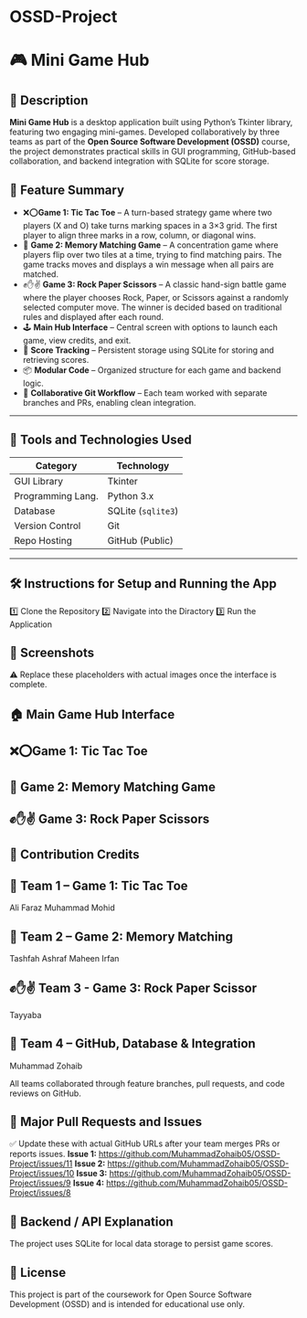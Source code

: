 # OSSD-Project

# 🎮 Mini Game Hub

## 📌 Description

**Mini Game Hub** is a desktop application built using Python’s Tkinter library, featuring two engaging mini-games. Developed collaboratively by three teams as part of the **Open Source Software Development (OSSD)** course, the project demonstrates practical skills in GUI programming, GitHub-based collaboration, and backend integration with SQLite for score storage.

## 🚀 Feature Summary

- ❌⭕**Game 1: Tic Tac Toe** – A turn-based strategy game where two players (X and O) take turns marking spaces in a 3×3 grid. The first player to align three marks in a row, column, or diagonal wins.
- 🧩 **Game 2: Memory Matching Game** – A concentration game where players flip over two tiles at a time, trying to find matching pairs. The game tracks moves and displays a win message when all pairs are matched.
- ✊✋✌️ **Game 3: Rock Paper Scissors** – A classic hand-sign battle game where the player chooses Rock, Paper, or Scissors against a randomly selected computer move. The winner is decided based on traditional         rules and displayed after each round.
- 🕹️ **Main Hub Interface** – Central screen with options to launch each game, view credits, and exit.
- 💾 **Score Tracking** – Persistent storage using SQLite for storing and retrieving scores.
- 📦 **Modular Code** – Organized structure for each game and backend logic.
- 🔁 **Collaborative Git Workflow** – Each team worked with separate branches and PRs, enabling clean integration.

---

## 🧰 Tools and Technologies Used

| Category          | Technology          |
|-------------------|---------------------|
| GUI Library       | Tkinter             |
| Programming Lang. | Python 3.x          |
| Database          | SQLite (`sqlite3`)  |
| Version Control   | Git                 |
| Repo Hosting      | GitHub (Public)     |

---

## 🛠️ Instructions for Setup and Running the App

 1️⃣ Clone the Repository
 2️⃣ Navigate into the Diractory
 3️⃣ Run the Application

 ## 📸 Screenshots
⚠️ Replace these placeholders with actual images once the interface is complete.

## 🏠 Main Game Hub Interface

## ❌⭕**Game 1: Tic Tac Toe**

## 🧩 **Game 2: Memory Matching Game**

## ✊✋✌️ **Game 3: Rock Paper Scissors**

## 👥 Contribution Credits

## 🧩 Team 1 – Game 1: Tic Tac Toe
Ali Faraz
Muhammad Mohid

## 🧠 Team 2 – Game 2: Memory Matching
Tashfah Ashraf
Maheen Irfan

## ✊✋✌️ Team 3 - Game 3: Rock Paper Scissor
Tayyaba

## 🧰 Team 4 – GitHub, Database & Integration
Muhammad Zohaib

All teams collaborated through feature branches, pull requests, and code reviews on GitHub.

## 🔗 Major Pull Requests and Issues
✅ Update these with actual GitHub URLs after your team merges PRs or reports issues.
**Issue 1:** https://github.com/MuhammadZohaib05/OSSD-Project/issues/11
**Issue 2:** https://github.com/MuhammadZohaib05/OSSD-Project/issues/10
**Issue 3:** https://github.com/MuhammadZohaib05/OSSD-Project/issues/9
**Issue 4:** https://github.com/MuhammadZohaib05/OSSD-Project/issues/8

## 🔌 Backend / API Explanation
The project uses SQLite for local data storage to persist game scores.

## 📜 License
This project is part of the coursework for Open Source Software Development (OSSD) and is intended for educational use only.
